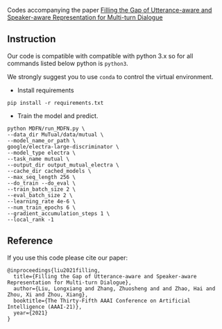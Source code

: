 Codes accompanying the paper [Filling the Gap of Utterance-aware and Speaker-aware Representation for Multi-turn Dialogue](https://arxiv.org/pdf/2009.06504.pdf)

## Instruction
Our code is compatible with compatible with python 3.x so for all commands listed below python is `python3`.

We strongly suggest you to use `conda` to control the virtual environment.

- Install requirements

``
pip install -r requirements.txt
``

- Train the model and predict.

```
python MDFN/run_MDFN.py \
--data_dir MuTual/data/mutual \
--model_name_or_path \
google/electra-large-discriminator \
--model_type electra \
--task_name mutual \
--output_dir output_mutual_electra \
--cache_dir cached_models \
--max_seq_length 256 \
--do_train --do_eval \
--train_batch_size 2 \
--eval_batch_size 2 \
--learning_rate 4e-6 \
--num_train_epochs 6 \
--gradient_accumulation_steps 1 \
--local_rank -1
```

## Reference
If you use this code please cite our paper:

```
@inproceedings{liu2021filling,
  title={Filling the Gap of Utterance-aware and Speaker-aware Representation for Multi-turn Dialogue},
  author={Liu, Longxiang and Zhang, Zhuosheng and and Zhao, Hai and Zhou, Xi and Zhou, Xiang},
  booktitle={The Thirty-Fifth AAAI Conference on Artificial Intelligence (AAAI-21)},
  year={2021}
}
```
